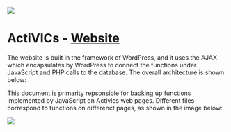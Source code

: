 ![](https://github.com/Gugugu1992/FIT5120Development/blob/master/images/eye%2013.45.28.png?raw=true)

ActiVICs - [Website](https://www.activics.gq)
=========================
The website is built in the framework of WordPress, and it uses the AJAX which encapsulates by WordPress to connect the functions under JavaScript and PHP calls to the database. The overall architecture is shown below:



This document is primarity repsonsible for backing up functions implemented by JavaScript on Activics web pages.
Different files correspond to functions on differenct pages, as shown in the image below:

![](https://user-images.githubusercontent.com/48555670/58314155-41ed4e80-7e52-11e9-8e08-d8853d23db2c.png)


